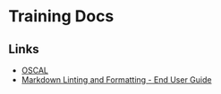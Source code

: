# Training Docs

## Links

- [OSCAL](https://github.com/finos/common-cloud-controls/tree/main/docs/oscal/oscal.md)
- [Markdown Linting and Formatting - End User Guide](./lint_format_user_guide.md)
